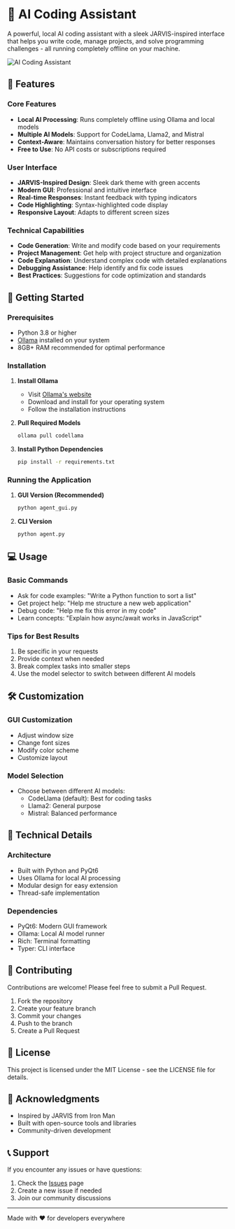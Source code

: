 # 🤖 AI Coding Assistant

A powerful, local AI coding assistant with a sleek JARVIS-inspired interface that helps you write code, manage projects, and solve programming challenges - all running completely offline on your machine.

![AI Coding Assistant](https://i.imgur.com/placeholder.png)

## 🌟 Features

### Core Features
- **Local AI Processing**: Runs completely offline using Ollama and local models
- **Multiple AI Models**: Support for CodeLlama, Llama2, and Mistral
- **Context-Aware**: Maintains conversation history for better responses
- **Free to Use**: No API costs or subscriptions required

### User Interface
- **JARVIS-Inspired Design**: Sleek dark theme with green accents
- **Modern GUI**: Professional and intuitive interface
- **Real-time Responses**: Instant feedback with typing indicators
- **Code Highlighting**: Syntax-highlighted code display
- **Responsive Layout**: Adapts to different screen sizes

### Technical Capabilities
- **Code Generation**: Write and modify code based on your requirements
- **Project Management**: Get help with project structure and organization
- **Code Explanation**: Understand complex code with detailed explanations
- **Debugging Assistance**: Help identify and fix code issues
- **Best Practices**: Suggestions for code optimization and standards

## 🚀 Getting Started

### Prerequisites
- Python 3.8 or higher
- [Ollama](https://ollama.ai/) installed on your system
- 8GB+ RAM recommended for optimal performance

### Installation

1. **Install Ollama**
   - Visit [Ollama's website](https://ollama.ai/)
   - Download and install for your operating system
   - Follow the installation instructions

2. **Pull Required Models**
   ```bash
   ollama pull codellama
   ```

3. **Install Python Dependencies**
   ```bash
   pip install -r requirements.txt
   ```

### Running the Application

1. **GUI Version (Recommended)**
   ```bash
   python agent_gui.py
   ```

2. **CLI Version**
   ```bash
   python agent.py
   ```

## 💻 Usage

### Basic Commands
- Ask for code examples: "Write a Python function to sort a list"
- Get project help: "Help me structure a new web application"
- Debug code: "Help me fix this error in my code"
- Learn concepts: "Explain how async/await works in JavaScript"

### Tips for Best Results
1. Be specific in your requests
2. Provide context when needed
3. Break complex tasks into smaller steps
4. Use the model selector to switch between different AI models

## 🛠️ Customization

### GUI Customization
- Adjust window size
- Change font sizes
- Modify color scheme
- Customize layout

### Model Selection
- Choose between different AI models:
  - CodeLlama (default): Best for coding tasks
  - Llama2: General purpose
  - Mistral: Balanced performance

## 🔧 Technical Details

### Architecture
- Built with Python and PyQt6
- Uses Ollama for local AI processing
- Modular design for easy extension
- Thread-safe implementation

### Dependencies
- PyQt6: Modern GUI framework
- Ollama: Local AI model runner
- Rich: Terminal formatting
- Typer: CLI interface

## 🤝 Contributing

Contributions are welcome! Please feel free to submit a Pull Request.

1. Fork the repository
2. Create your feature branch
3. Commit your changes
4. Push to the branch
5. Create a Pull Request

## 📝 License

This project is licensed under the MIT License - see the LICENSE file for details.

## 🙏 Acknowledgments

- Inspired by JARVIS from Iron Man
- Built with open-source tools and libraries
- Community-driven development

## 📞 Support

If you encounter any issues or have questions:
1. Check the [Issues](https://github.com/yourusername/ai-coding-assistant/issues) page
2. Create a new issue if needed
3. Join our community discussions

---

Made with ❤️ for developers everywhere 